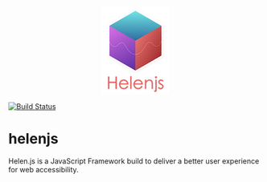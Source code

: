 <p align='center'>
 <img width="135" height="174" src="./helenjs-logo.png">
</p>

[![Build Status](https://travis-ci.org/mohsaeeed/helenjs.svg?branch=master)](https://travis-ci.org/mohsaeeed/helenjs)

helenjs
=======

Helen.js is a JavaScript Framework build to deliver a better user experience for web accessibility.
